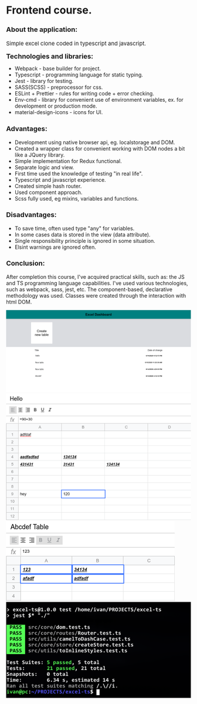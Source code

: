 # Frontend course.

<h3 style='font-size: 18px;'>
  About the application: 
</h3>
<p style=' font-size: 15px;'>
  Simple excel clone coded in typescript and javascript.
</p>

<b style='font-size: 18px;'>
  Technologies and libraries: 
</b>

<ul>
  <li>
    Webpack - base builder for project.
  </li>
  <li>
    Typescript - programming language for static typing.
  </li>
  <li>
    Jest - library for testing.
  </li>
  <li>
    SASS(SCSS) - preprocessor for css.
  </li>
  <li>
    ESLint + Prettier - rules for writing code + error checking.
  </li>
  <li>
    Env-cmd - library for convenient use of environment variables, ex. for development or production mode.
  </li>
  <li>
    material-design-icons - icons for UI.
  </li>
</ul>


<h3 style='font-size: 18px;'>
  Advantages: 
</h3>
<ul>
  <li>Development using native browser api, eg. localstorage and DOM.</li>
  <li>Created a wrapper class for convenient working with DOM nodes a bit like a JQuery library.</li>
  <li>Simple implementation for Redux functional.</li>
  <li>Separate logic and view.</li>
  <li>First time used the knowledge of testing "in real life".</li>
  <li>Typescript and javascript experience.</li>
  <li>Created simple hash router.</li>
  <li>Used component approach.</li>
  <li>Scss fully used, eg mixins, variables and functions.</li>
</ul>

<h3 style='font-size: 18px;'>
  Disadvantages: 
</h3>
<ul>
  <li>To save time, often used type "any" for variables.</li>
  <li>In some cases data is stored in the view (data attribute).</li>
  <li>Single responsibility principle is ignored in some situation. </li>
  <li>Elsint warnings are ignored often.</li>
</ul>

<h3 style='font-size: 18px;'>
  Conclusion: 
</h3>
<p>
After completion this course, I've acquired practical skills,
such as: the JS and TS programming language capabilities.
I've used various technologies, such as webpack, sass, jest, etc.
The component-based, declarative methodology was used.
Classes were created through the interaction with html DOM.
</p>

![q1](./imgs/q1.png)
![q2](./imgs/q2.png)
![q3](./imgs/q3.png)
![q4](./imgs/q4.png)
